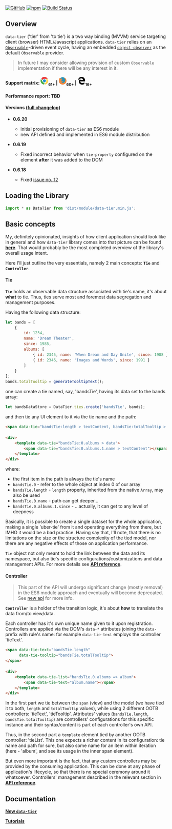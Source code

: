 [![GitHub](https://img.shields.io/github/license/gullerya/data-tier.svg)](https://github.com/gullerya/data-tier)
[![npm](https://img.shields.io/npm/v/data-tier.svg?label=npm%20data-tier)](https://www.npmjs.com/package/data-tier)
[![Build Status](https://travis-ci.org/gullerya/data-tier.svg?branch=master)](https://travis-ci.org/gullerya/data-tier)

## Overview

`data-tier` ('tier' from 'to tie') is a two way binding (MVVM) service targeting client (browser) HTML/Javascript applications.
`data-tier` relies on an [`Observable`](https://github.com/gullerya/object-observer/blob/master/docs/observable.md)-driven event cycle, having an embedded [`object-observer`](https://github.com/gullerya/object-observer) as the default `Observable` provider.

> In future I may consider allowing provision of custom `Observable` implementation if there will be any interest in it.

#### Support matrix: ![CHROME](https://github.com/gullerya/data-tier/blob/master/docs/icons/chrome.png)<sub>61+</sub> | ![FIREFOX](https://github.com/gullerya/data-tier/blob/master/docs/icons/firefox.png)<sub>60+</sub> | ![EDGE](https://github.com/gullerya/data-tier/blob/master/docs/icons/edge.png)<sub>16+</sub>

#### Performance report: TBD

#### Versions ([full changelog](https://github.com/gullerya/data-tier/blob/master/docs/changelog.md))

* __0.6.20__
  * initial provisioning of `data-tier` as ES6 module
  * new API defined and implemented in ES6 module distribution

* __0.6.19__
  * Fixed incorrect behavior when `tie-property` configured on the element **after** it was added to the DOM

* __0.6.18__
  * Fixed [issue no. 12](https://github.com/gullerya/data-tier/issues/12)

## Loading the Library

```javascript
import * as DataTier from 'dist/module/data-tier.min.js';
```

## Basic concepts

My, definitely opinionated, insights of how client application should look like in general and how `data-tier` library comes into that picture can be found [__here__](https://github.com/gullerya/data-tier/blob/master/docs/client-app-architecture.md). That would probably be the most completed overview of the library's overall usage intent.

Here I'll just outline the very essentials, namely 2 main concepts: __`Tie`__ and __`Controller`__.

#### Tie

__`Tie`__ holds an observable data structure associated with tie's name, it's about __what__ to tie.
Thus, ties serve most and foremost data segregation and management purposes.

Having the following data structure:
```javascript
let bands = [
    {
        id: 1234,
        name: 'Dream Theater',
        since: 1985,
        albums: [
            { id: 2345, name: 'When Dream and Day Unite', since: 1988 },
            { id: 2346, name: 'Images and Words', since: 1991 }
        ]
    }
];
bands.totalTooltip = generateTooltipText();
```
one can create a tie named, say, 'bandsTie', having its data set to the bands array:
```javascript
let bandsDataStore = DataTier.ties.create('bandsTie', bands);
```

and then tie any UI element to it via the tie name and the path:
```html
<span data-tie="bandsTie:length > textContent, bandsTie:totalTooltip > tooltip"></span>

<div>
    <template data-tie="bandsTie:0.albums > data">
        <span data-tie="bandsTie:0.albums.1.name > textContent"></span>
    </template>
</div>
```
where:
* the first item in the path is always the tie's name
* `bandsTie.0` - refer to the whole object at index 0 of our array
* `bandsTie.length` - `length` property, inherited from the native `Array`, may also be used
* `bandsTie.0.name` - path can get deeper...
* `bandsTie.0.albums.1.since` - ...actually, it can get to any level of deepness

Basically, it is possible to create a single dataset for the whole application, making a single 'uber-tie' from it and operating everything from there, but IMHO it would be a bad practice.
Having say that, I'll note, that there is no limitations on the size or the structure complexity of the tied model, nor there are any negative effects of those on application performance.

`Tie` object not only meant to hold the link between the data and its namespace, but also tie's specific configurations/customizations and data management APIs.
For more details see [__API reference__](https://github.com/gullerya/data-tier/blob/master/docs/api-reference.md).


#### Controller
> This part of the API will undergo significant change (mostly removal) in the ES6 module approach and eventually will become deprecated.
See [new api](https://github.com/gullerya/data-tier/blob/master/new-readme.md) for more info.

__`Controller`__ is a holder of the transition logic, it's about __how__ to translate the data from/to view/data.

Each controller has it's own unique name given to it upon registration.
Controllers are applied via the DOM's `data-*` attributes joining the `data-` prefix with rule's name: for example `data-tie-text` employs the controller 'tieText'.
```html
<span data-tie-text="bandsTie.length"
      data-tie-tooltip="bandsTie.totalTooltip">
</span>

<div>
    <template data-tie-list="bandsTie.0.albums => album">
        <span data-tie-text="album.name"></span>
    </template>
</div>
```
In the first part we tie between the `span` (view) and the model (we have tied it to both, `length` and `totalTooltip` values), while using 2 different OOTB controllers: 'tieText', 'tieTooltip'.
Attributes' values (`bandsTie.length`, `bandsTie.totalTooltip`) are controllers' configurations for this specific instance and their syntax/content is part of each controller's own API.

Thus, in the second part a `template` element tied by another OOTB controller: 'tieList'.
This one expects a richer content in its configuration: tie name and path for sure, but also some name for an item within iteration (here - 'album', and see its usage in the inner span element).

But even more important is the fact, that any custom controllers may be provided by the consuming application.
This can be done at any phase of application's lifecycle, so that there is no special ceremony around it whatsoever.
Controllers' management described in the relevant section in [__API reference__](https://github.com/gullerya/data-tier/blob/master/docs/api-reference.md).

## Documentation
[__New `data-tier`__](https://github.com/gullerya/data-tier/blob/master/new-readme.md)

[__Tutorials__](https://github.com/gullerya/data-tier/blob/master/docs/tutorials.md)
